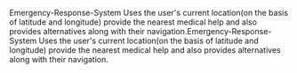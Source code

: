 Emergency-Response-System Uses the user's current location(on the basis of latitude and longitude) provide the nearest medical help and also provides alternatives along with their navigation.Emergency-Response-System Uses the user's current location(on the basis of latitude and longitude) provide the nearest medical help and also provides alternatives along with their navigation.
